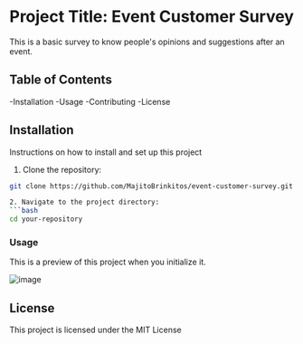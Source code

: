 # Project Title: Event Customer Survey

This is a basic survey to know people's opinions and suggestions after an event.

## Table of Contents

-Installation
-Usage
-Contributing
-License

## Installation

Instructions on how to install and set up this project

1. Clone the repository:
```bash
git clone https://github.com/MajitoBrinkitos/event-customer-survey.git

2. Navigate to the project directory:
```bash
cd your-repository
```

### Usage

This is a preview of this project when you initialize it.

![image](https://github.com/user-attachments/assets/86cfba31-0987-4d0b-bbb3-b62517cda944)


## License

This project is licensed under the MIT License
